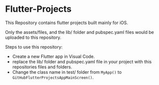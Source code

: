 # Flutter-Projects
This Repository contains flutter projects built mainly for iOS. 

Only the assets/files, and the lib/ folder and pubspec.yaml files would be uploaded to this repository.

Steps to use this repository:
* Create a new Flutter app in Visual Code.
* replace the lib/ folder and pubspec.yaml file in your project with this repositories files and folders.
* Change the class name in test/ folder from `MyApp()` to `GitHubFlutterProjectsAppMainScreen()`.

